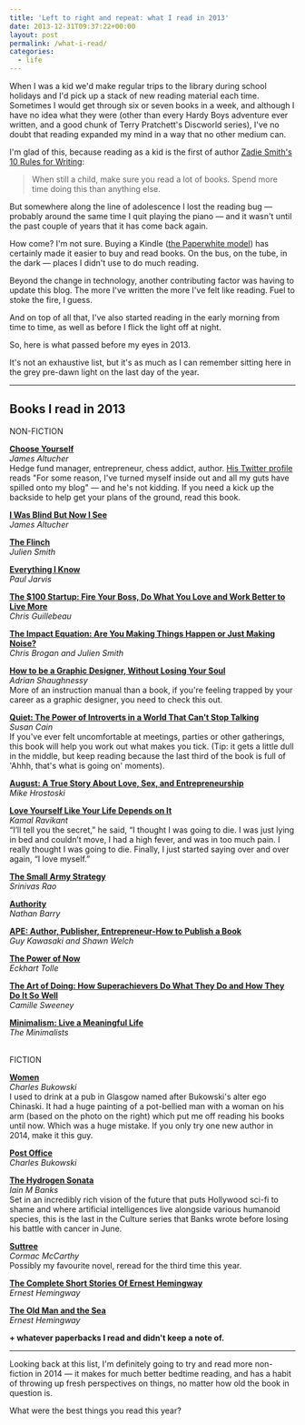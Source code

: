 ```yaml
---
title: 'Left to right and repeat: what I read in 2013'
date: 2013-12-31T09:37:22+00:00
layout: post
permalink: /what-i-read/
categories:
  - life
---
```

When I was a kid we'd make regular trips to the library during school holidays and I'd pick up a stack of new reading material each time. Sometimes I would get through six or seven books in a week, and although I have no idea what they were (other than every Hardy Boys adventure ever written, and a good chunk of Terry Pratchett's Discworld series), I've no doubt that reading expanded my mind in a way that no other medium can.&nbsp;

I'm glad of this, because reading as a kid is the first of author <a href="http://www.brainpickings.org/index.php/2012/09/19/zadie-smith-10-rules-of-writing/">Zadie Smith's 10 Rules for Writing</a>:</p>

<blockquote>When still a child, make sure you read a lot of books. Spend more time doing this than anything else.&nbsp;</p></blockquote>

<span>But somewhere along the line of adolescence I lost the reading bug — probably around the same time I quit playing the piano — and it wasn't until the past couple of years that it has come back again.</span>

How come? I'm not sure. Buying a Kindle (<a href="http://www.amazon.co.uk/gp/product/B00CTUKFNQ?ie=UTF8&amp;camp=3194&amp;creative=21330&amp;creativeASIN=B00CTUKFNQ&amp;linkCode=shr&amp;tag=sneageek-21">the Paperwhite model</a>) has certainly made it easier to buy and read books. On the bus, on the tube, in the dark — places I didn't use to do much reading.

Beyond the change in technology, another contributing factor was having to update this blog. The more I've written the more I've felt like reading. Fuel to stoke the fire, I guess.

And on top of all that, I've also started reading in the early morning from time to time, as well as before I flick the light off at night.

So, here is what passed before my eyes in 2013.

It's not an exhaustive list, but it's as much as I can remember sitting here in the grey pre-dawn light on the last day of the year.

<hr />

<h2>Books I read in 2013</h2>

NON-FICTION

<a href="http://www.amazon.co.uk/gp/product/B00CO8D3G4?ie=UTF8&amp;camp=3194&amp;creative=21330&amp;creativeASIN=B00CO8D3G4&amp;linkCode=shr&amp;tag=sneageek-21"><strong>Choose Yourself</strong></a><br><em>James Altucher</em><br>Hedge fund manager, entrepreneur, chess addict, author. <a href="https://twitter.com/jaltucher">His Twitter profile</a> reads "For some reason, I've turned myself inside out and all my guts have spilled onto my blog" — and he's not kidding. If you need a kick up the backside to help get your plans of the ground, read this book.

<strong><a href="http://www.amazon.co.uk/gp/product/B005VPXXVM?ie=UTF8&amp;camp=3194&amp;creative=21330&amp;creativeASIN=B005VPXXVM&amp;linkCode=shr&amp;tag=sneageek-21&amp;psc=1">I Was Blind But Now I See</a></strong><br><em>James Altucher</em>

<strong><a href="http://www.amazon.co.uk/The-Flinch-Julien-Smith-ebook/dp/B0062Q7S3S">The Flinch</a></strong><br><em>Julien Smith</em>

<a href="http://www.amazon.co.uk/gp/product/B00GRBIFH6?ie=UTF8&amp;camp=3194&amp;creative=21330&amp;creativeASIN=B00GRBIFH6&amp;linkCode=shr&amp;tag=sneageek-21&amp;psc=1"><strong>Everything I Know</strong></a><br><em>Paul Jarvis</em>

<a href="http://www.amazon.co.uk/gp/product/023076651X?ie=UTF8&amp;camp=3194&amp;creative=21330&amp;creativeASIN=023076651X&amp;linkCode=shr&amp;tag=sneageek-21&amp;psc=1"><strong>The $100 Startup: Fire Your Boss, Do What You Love and Work Better to Live More</strong></a><br><em>Chris&nbsp;Guillebeau</em>

<a href="http://www.amazon.co.uk/gp/product/B00936RS6G?ie=UTF8&amp;camp=3194&amp;creative=21330&amp;creativeASIN=B00936RS6G&amp;linkCode=shr&amp;tag=sneageek-21&amp;psc=1"><strong>The Impact Equation: Are You Making Things Happen or Just Making Noise?</strong></a><br><em>Chris Brogan and Julien Smith</em>

<a href="https://www.amazon.co.uk/dp/1856697096?tag=sneageek-21&amp;camp=2902&amp;creative=19466&amp;linkCode=as4&amp;creativeASIN=1856697096&amp;adid=0CW2WXXQP4A9HBSFT8EE&amp;"><strong>How to be a Graphic Designer, Without Losing Your Soul</strong></a><br><em>Adrian Shaughnessy</em><br>More of an instruction manual than a book, if you're feeling trapped by your career as a graphic designer, you need to check this out.

<a href="http://www.amazon.co.uk/gp/product/0141029196?ie=UTF8&amp;camp=3194&amp;creative=21330&amp;creativeASIN=0141029196&amp;linkCode=shr&amp;tag=sneageek-21"><strong>Quiet: The Power of Introverts in a World That Can't Stop Talking</strong></a><br><em>Susan Cain</em><br>If you've ever felt uncomfortable at meetings, parties or other gatherings, this book will help you work out what makes you tick. (Tip: it gets a little dull in the middle, but keep reading because the last third of the book is full of 'Ahhh, that's what is going on' moments).

<a href="http://www.amazon.co.uk/gp/product/B00G0KFXE2?ie=UTF8&amp;camp=3194&amp;creative=21330&amp;creativeASIN=B00G0KFXE2&amp;linkCode=shr&amp;tag=sneageek-21&amp;psc=1"><strong>August: A True Story About Love, Sex, and Entrepreneurship</strong></a><br><em>Mike Hrostoski</em>

<a href="http://www.amazon.co.uk/gp/product/B0086BX8UE?ie=UTF8&amp;camp=3194&amp;creative=21330&amp;creativeASIN=B0086BX8UE&amp;linkCode=shr&amp;tag=sneageek-21"><strong>Love Yourself Like Your Life Depends on It</strong></a><br><em>Kamal Ravikant</em><br>“I’ll tell you the secret,” he said, “I thought I was going to die. I was just lying in bed and couldn’t move, I had a high fever, and was in too much pain. I really thought I was going to die. Finally, I just started saying over and over again, “I love myself.”

<a href="http://www.amazon.co.uk/gp/product/B00BHKE57G?ie=UTF8&amp;camp=3194&amp;creative=21330&amp;creativeASIN=B00BHKE57G&amp;linkCode=shr&amp;tag=sneageek-21&amp;psc=1"><strong>The Small Army Strategy</strong></a><br><em>Srinivas Rao</em>

<a href="http://nathanbarry.com/authority/"><strong>Authority</strong></a><br><em>Nathan Barry</em>

<a href="http://www.amazon.co.uk/gp/product/B00AGFU5VS?ie=UTF8&amp;camp=3194&amp;creative=21330&amp;creativeASIN=B00AGFU5VS&amp;linkCode=shr&amp;tag=sneageek-21&amp;psc=1"><strong>APE: Author, Publisher, Entrepreneur-How to Publish a Book</strong></a><br><em>Guy Kawasaki and Shawn Welch</em>

<a href="http://www.amazon.co.uk/gp/product/0340733500?ie=UTF8&amp;camp=3194&amp;creative=21330&amp;creativeASIN=0340733500&amp;linkCode=shr&amp;tag=sneageek-21"><strong>The Power of Now</strong></a><br><em>Eckhart Tolle</em>

<a href="http://www.amazon.co.uk/gp/product/0452298172?ie=UTF8&amp;camp=3194&amp;creative=21330&amp;creativeASIN=0452298172&amp;linkCode=shr&amp;tag=sneageek-21&amp;=books&amp;qid=1388480407&amp;sr=1-1&amp;keywords=The+Art+of+Doing%3A+How+Superachievers"><strong>The Art of Doing: How Superachievers Do What They Do and How They Do It So Well</strong></a><br><em>Camille&nbsp;Sweeney</em>

<a href="http://www.amazon.co.uk/gp/product/B006I7DDPI?ie=UTF8&amp;camp=3194&amp;creative=21330&amp;creativeASIN=B006I7DDPI&amp;linkCode=shr&amp;tag=sneageek-21"><strong>Minimalism: Live a Meaningful Life</strong></a><br><em>The Minimalists</em><br>&nbsp;

FICTION

<a href="http://www.amazon.co.uk/gp/product/0753518147?ie=UTF8&amp;camp=3194&amp;creative=21330&amp;creativeASIN=0753518147&amp;linkCode=shr&amp;tag=sneageek-21&amp;=books&amp;qid=1388475694&amp;sr=1-1&amp;keywords=Charles+Bukowski+women"><strong>Women</strong></a><br /><em>Charles Bukowski</em><br />I used to drink at a pub in Glasgow named after Bukowski's alter ego Chinaski. It had a huge painting of a pot-bellied man with a woman on his arm (based on the photo on the right) which put me off reading his books until now. Which was a huge mistake. If you only try one new author in 2014, make it this guy.&nbsp;

<a href="http://www.amazon.co.uk/gp/product/B005TKC2CA?ie=UTF8&amp;camp=3194&amp;creative=21330&amp;creativeASIN=B005TKC2CA&amp;linkCode=shr&amp;tag=sneageek-21&amp;=digital-text&amp;qid=1388480515&amp;sr=1-1&amp;keywords=post+office+charles+bukowski"><strong>Post Office</strong></a><br /><em>Charles Bukowski</em>

<a href="http://www.amazon.co.uk/gp/product/B008K5T5AI?ie=UTF8&amp;camp=3194&amp;creative=21330&amp;creativeASIN=B008K5T5AI&amp;linkCode=shr&amp;tag=sneageek-21&amp;=digital-text&amp;qid=1388480542&amp;sr=1-1&amp;keywords=hydrogen+sonata"><strong>The Hydrogen Sonata</strong></a><br /><em>Iain M Banks</em><br />Set in an incredibly rich vision of the future that puts Hollywood sci-fi to shame and where artificial intelligences live alongside various humanoid species, this is the last in the Culture series that Banks wrote before losing his battle with cancer in June.

<strong><a href="http://www.amazon.co.uk/gp/product/B004FV4T4S?ie=UTF8&amp;camp=3194&amp;creative=21330&amp;creativeASIN=B004FV4T4S&amp;linkCode=shr&amp;tag=sneageek-21&amp;=digital-text&amp;qid=1388480592&amp;sr=1-1&amp;keywords=Suttree">Suttree</a></strong><br /><em>Cormac McCarthy</em><br />Possibly my favourite novel, reread for the third time this year.

<a href="http://www.amazon.co.uk/gp/product/1417660511?ie=UTF8&amp;camp=3194&amp;creative=21330&amp;creativeASIN=1417660511&amp;linkCode=shr&amp;tag=sneageek-21&amp;=books&amp;qid=1388481260&amp;sr=1-3&amp;keywords=hemingway+short+stories"><strong>The Complete Short Stories Of Ernest Hemingway</strong></a><br /><em>Ernest Hemingway</em>

<a href="http://www.amazon.co.uk/gp/product/0099908409?ie=UTF8&amp;camp=3194&amp;creative=21330&amp;creativeASIN=0099908409&amp;linkCode=shr&amp;tag=sneageek-21"><strong>The Old Man and the Sea</strong></a><br /><em>Ernest Hemingway</em>

<strong>+ whatever paperbacks I read and didn't keep a note of.&nbsp;</strong>

<hr />

Looking back at this list, I'm definitely going to try and read more non-fiction in 2014 — it makes for much better bedtime reading, and has a habit of throwing up fresh perspectives on things, no matter how old the book in question is.

What were the best things you read this year?
